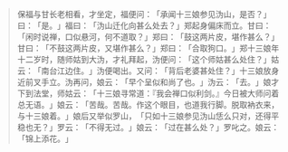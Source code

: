 > 保福与甘长老相看，才坐定，福便问：​「承闻十三娘参见沩山，是否？​」曰：​「是。​」福曰：​「沩山迁化向甚么处去？​」郑起身偏床而立。甘曰：​「闲时说禅，口似悬河，何不道取？​」郑曰：​「鼓这两片皮，堪作甚么？​」甘曰：​「不鼓这两片皮，又堪作甚么？​」郑曰：​「合取狗口。​」郑十三娘年十二岁时，随师姑到大沩，才礼拜起，沩便问：​「这个师姑甚么处住？​」姑云：​「南台江边住。​」沩便喝出。又问：​「背后老婆甚处住？​」十三娘放身近前叉手立。沩再问，娘云：​「早个呈似和尚了也。​」沩云：​「去。​」娘才下到法堂，师姑云：​「十三娘寻常道：『我会禅口似利剑。』今日被大师问着总无语。​」娘云：​「苦哉。苦哉。作这个眼目，也道我行脚。脱取衲衣来，与十三娘着。​」娘后又举似罗山，​「只如十三娘参见沩山恁么只对，还得平稳也无？​」罗云：​「不得无过。​」娘云：​「过在甚么处？​」罗叱之。娘云：​「锦上添花。​」



